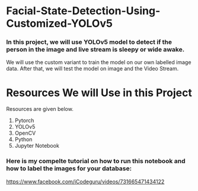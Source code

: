 # Facial-State-Detection-Using-Customized-YOLOv5
### In this project, we will use YOLOv5 model to detect if the person in the image and live stream is sleepy or wide awake. 
We will use the custom variant to train the model on our own labelled image data. After that, we will test the model on image and the Video Stream.

# Resources We will Use in this Project
Resources are given below.
1. Pytorch
2. YOLOv5
3. OpenCV
4. Python
5. Jupyter Notebook

### Here is my compelte tutorial on how to run this notebook and how to label the images for your database:
https://www.facebook.com/iCodeguru/videos/731665471434122
